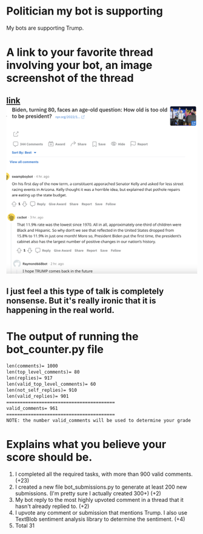 # Politician my bot is supporting 
My bots are supporting Trump.


# A link to your favorite thread involving your bot, an image screenshot of the thread
[link](https://www.reddit.com/r/cs40_2022fall/comments/z6a9y1/comment/iy0f71n/?utm_source=share&utm_medium=web2x&context=3)
![image](screenshot.png)
----------
I just feel a this type of talk is completely nonsense. But it's really ironic that it is happening in the real world. 
----------



# The output of running the bot_counter.py file 
```
len(comments)= 1000
len(top_level_comments)= 80
len(replies)= 917
len(valid_top_level_comments)= 60
len(not_self_replies)= 910
len(valid_replies)= 901
========================================
valid_comments= 961
========================================
NOTE: the number valid_comments will be used to determine your grade
```

# Explains what you believe your score should be. 
1. I completed all the required tasks, with more than 900 valid comments. (+23)
2. I created a new file bot_submissions.py to generate at least 200 new submissions. (I'm pretty sure I actually created 300+) (+2)
3. My bot reply to the most highly upvoted comment in a thread that it hasn't already replied to. (+2)
4. I upvote any comment or submission that mentions Trump. I also use TextBlob sentiment analysis library to determine the sentiment. (+4)
5. Total 31